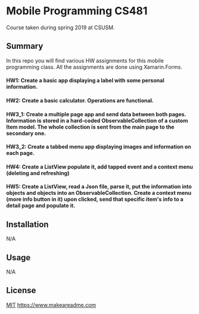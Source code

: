 # Mobile Programming CS481

Course taken during spring 2019 at CSUSM.

## Summary

In this repo you will find various HW assignments for this mobile programming class. All the assignments are done using Xamarin.Forms.

#### HW1: Create a basic app displaying a label with some personal information.
#### HW2: Create a basic calculator. Operations are functional.
#### HW3_1: Create a multiple page app and send data between both pages. Information is stored in a hard-coded ObservableCollection of a custom Item model. The whole collection is sent from the main page to the secondary one.
#### HW3_2: Create a tabbed menu app displaying images and information on each page.
#### HW4: Create a ListView populate it, add tapped event and a context menu (deleting and refreshing)
#### HW5: Create a ListView, read a Json file, parse it, put the information into objects and objects into an ObservableCollection. Create a context menu (more info button in it) upon clicked, send that specific item's info to a detail page and populate it.


## Installation

N/A
## Usage

N/A

## License
[MIT](https://choosealicense.com/licenses/mit/)
https://www.makeareadme.com
